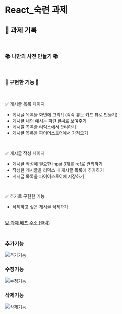 # React\_숙련 과제

## 📝 과제 기록

</br>

### 📚 나만의 사전 만들기 📚

</br>

### 🙌 구현한 기능 🙌

</br>

✅ 게시글 목록 페이지

- 게시글 목록을 화면에 그리기 (각각 뷰는 카드 뷰로 만들기)
- 게시글 내의 예시는 파란 글씨로 보여주기
- 게시글 목록을 리덕스에서 관리하기
- 게시글 목록을 파이어스토어에서 가져오기

</br>

✅ 게시글 작성 페이지

- 게시글 작성에 필요한 input 3개를 ref로 관리하기
- 작성한 게시글을 리덕스 내 게시글 목록에 추가하기
- 게시글 목록을 파이어스토어에 저장하기

</br>

✅ 추가로 구현한 기능

- 삭제하고 싶은 게시글 삭제하기

</br>
<a href="https://sparta-react-personal-project2.web.app/"> 💻 과제 배포 주소 (클릭)</a>
</br>
</br>

### 추가기능

![추가기능](https://user-images.githubusercontent.com/95998675/161021918-96cd2fe6-b2fc-4226-bca6-01b5f94e731e.gif)

### 수정기능

![수정기능](https://user-images.githubusercontent.com/95998675/161022968-089ca5aa-88ac-4623-978a-dbd7dff2f64d.gif)

### 삭제기능

![삭제기능](https://user-images.githubusercontent.com/95998675/161027367-ad77172e-1636-4f3d-b500-3d49a73327bb.gif)
